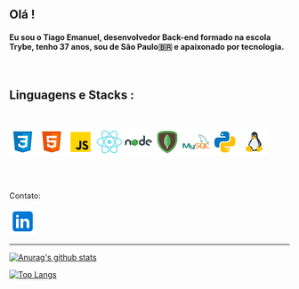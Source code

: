 ## Olá !

#### Eu sou o Tiago Emanuel, **desenvolvedor Back-end** formado na escola **Trybe**, tenho 37 anos, sou de São Paulo:brazil: e apaixonado por tecnologia.

<br>

## Linguagens e Stacks :

<br>

![css](css3.png)
![html](html.png)
![javascript](javascript-48.png)
![react](react.png)
![nodejs](nodejs.png)
![mongodb](mongodb.png)
![mysql](mysql.png)
![python](python.png)
![linu](linux.png)

<br>

##

Contato:

[<img src="linkedin.png">](http://www.linkedin.com/in/tiago-emanuel-ers)

---

[![Anurag's github stats](https://github-readme-stats.vercel.app/api?username=tiago-ers&show_icons=true)](https://github.com/anuraghazra/github-readme-stats)

[![Top Langs](https://github-readme-stats.vercel.app/api/top-langs/?username=anuraghazra&layout=compact)](https://github.com/anuraghazra/github-readme-stats)
